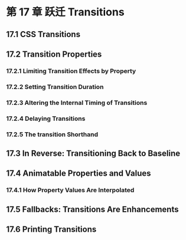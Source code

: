 # 第 17 章 跃迁 Transitions

## 17.1 CSS Transitions

## 17.2 Transition Properties

### 17.2.1 Limiting Transition Effects by Property

### 17.2.2 Setting Transition Duration

### 17.2.3 Altering the Internal Timing of Transitions

### 17.2.4 Delaying Transitions

### 17.2.5 The transition Shorthand

## 17.3 In Reverse: Transitioning Back to Baseline

## 17.4 Animatable Properties and Values

### 17.4.1 How Property Values Are Interpolated

## 17.5 Fallbacks: Transitions Are Enhancements

## 17.6 Printing Transitions
